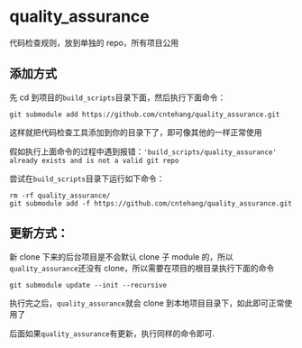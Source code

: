 # quality_assurance

代码检查规则，放到单独的 repo，所有项目公用

## 添加方式

先 cd 到项目的`build_scripts`目录下面，然后执行下面命令：

```shell
git submodule add https://github.com/cntehang/quality_assurance.git
```

这样就把代码检查工具添加到你的目录下了，即可像其他的一样正常使用

假如执行上面命令的过程中遇到报错：`'build_scripts/quality_assurance' already exists and is not a valid git repo`

尝试在`build_scripts`目录下运行如下命令：

```shell
rm -rf quality_assurance/
git submodule add -f https://github.com/cntehang/quality_assurance.git
```

## 更新方式：

新 clone 下来的后台项目是不会默认 clone 子 module 的，所以`quality_assurance`还没有 clone，所以需要在项目的根目录执行下面的命令

```shell
git submodule update --init --recursive
```

执行完之后，`quality_assurance`就会 clone 到本地项目目录下，如此即可正常使用了

后面如果`quality_assurance`有更新，执行同样的命令即可.
